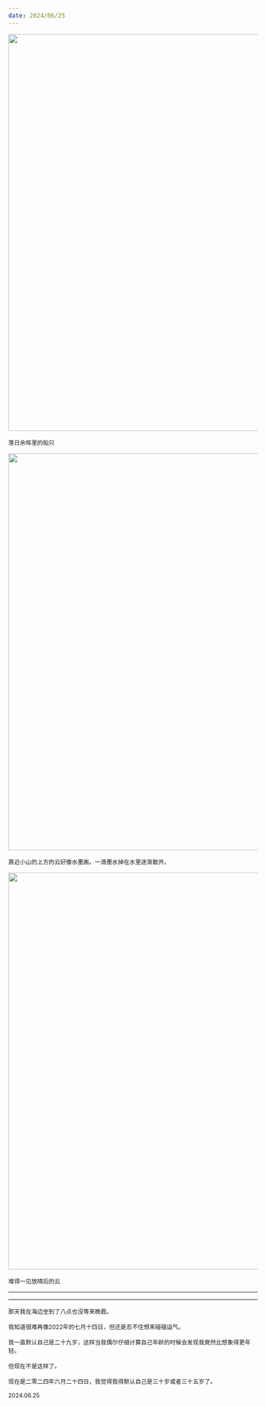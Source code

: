 ```yaml
---
date: 2024/06/25
---
```

<img src="https://cdn.jsdelivr.net/gh/lifeiny/imageField/plog/010/saiyingpun10_1.jpg" width="800" />

<small>落日余晖里的船只</small>

<img src="https://cdn.jsdelivr.net/gh/lifeiny/imageField/plog/010/saiyingpun10_3.jpg" width="800" />

<small>靠近小山的上方的云好像水墨画。一滴墨水掉在水里逐渐散开。</small>

<img src="https://cdn.jsdelivr.net/gh/lifeiny/imageField/plog/010/saiyingpun10_2.jpg" width="800" />

<small>难得一见放晴后的云</small>

****

----

<small>那天我在海边坐到了八点也没等来晚霞。</small>

<small>我知道很难再像2022年的七月十四日，但还是忍不住想来碰碰运气。</small>

<small>我一直默认自己是二十九岁，这样当我偶尔仔细计算自己年龄的时候会发现我竟然比想象得更年轻。</small>

<small>但现在不是这样了。</small>

<small>现在是二零二四年六月二十四日，我觉得我得默认自己是三十岁或者三十五岁了。</small>

<small>2024.06.25</small>
